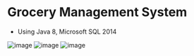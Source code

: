 # Grocery Management System

- Using Java 8, Microsoft SQL 2014


![image](https://user-images.githubusercontent.com/78090778/218501954-8e3cfb43-fa2b-452d-8154-a8c5490f0186.png)
![image](https://user-images.githubusercontent.com/78090778/218502439-6e8e2228-eedc-4ce9-bd0f-cdb6c68ef96b.png)
![image](https://user-images.githubusercontent.com/78090778/218502542-550ff797-e43d-4a15-859c-9f04443edd1e.png)
